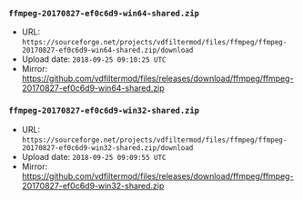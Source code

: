 ### `ffmpeg-20170827-ef0c6d9-win64-shared.zip`

- URL: `https://sourceforge.net/projects/vdfiltermod/files/ffmpeg/ffmpeg-20170827-ef0c6d9-win64-shared.zip/download`
- Upload date: `2018-09-25 09:10:25 UTC`
- Mirror: https://github.com/vdfiltermod/files/releases/download/ffmpeg/ffmpeg-20170827-ef0c6d9-win64-shared.zip


### `ffmpeg-20170827-ef0c6d9-win32-shared.zip`

- URL: `https://sourceforge.net/projects/vdfiltermod/files/ffmpeg/ffmpeg-20170827-ef0c6d9-win32-shared.zip/download`
- Upload date: `2018-09-25 09:09:55 UTC`
- Mirror: https://github.com/vdfiltermod/files/releases/download/ffmpeg/ffmpeg-20170827-ef0c6d9-win32-shared.zip

